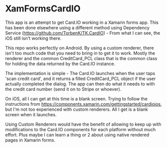 # XamFormsCardIO

This app is an attempt to get Card.IO working in a Xamarin forms app. This has been done elsewhere using a different method using Dependency Service (https://github.com/TorbenK/TK.CardIO) - From what I can see, the iOS still isn't working there.

This repo works perfectly on Android. By using a custom renderer, there isn't too much code that you need to bring in to get it to work. Mostly the renderer and the common CreditCard_PCL class that is the common class for holding the data returned by the Card.IO instance.

The implementation is simple - The Card.IO launches when the user taps 'scan credit card', and it returns a filled CreditCard_PCL object if the user actually completed the dialog. The app can then do what it needs to with the credit card number (send it on to Stripe or whoever).

On iOS, all I can get at this time is a blank screen. Trying to follow the instructions from https://components.xamarin.com/gettingstarted/cardioios, but I'm not too experienced with custom renderers. All I get is a blank screen when it launches.

Using Custom Renderers would have the benefit of allowing to keep up with modifications to the Card.IO components for each platform without much effort. Plus maybe I can learn a thing or 2 about using native rendered pages in Xamarin forms.
